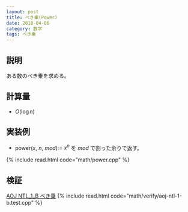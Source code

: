 ```yaml
---
layout: post
title: べき乗(Power)
date: 2018-04-06
category: 数学
tags: べき乗
---
```


## 説明
ある数のべき乗を求める。

## 計算量
* $O(\log n)$

## 実装例

* power($x$, $n$, $mod$):= $x^n$ を $mod$ で割った余りで返す。

{% include read.html  code="math/power.cpp" %}

## 検証

[AOJ NTL_1_B べき乗](http://judge.u-aizu.ac.jp/onlinejudge/description.jsp?id=NTL_1_B&lang=jp)
{% include read.html code="math/verify/aoj-ntl-1-b.test.cpp" %}
